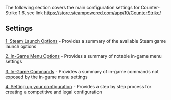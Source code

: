 The following section covers the main configuration settings for Counter-Strike 1.6, see link https://store.steampowered.com/app/10/CounterStrike/

## Settings
[1. Steam Launch Options](STEAMLAUNCH.md)
    - Provides a summary of the available Steam game launch options
    
[2. In-Game Menu Options](GAMEMENUSETTINGS.md)
    - Provides a summary of notable in-game menu settings

[3. In-Game Commands](GAMECOMMANDS.md)
    - Provides a summary of in-game commands not exposed by the in-game menu settings
    
[4. Setting up your configuration](SETUPCONFIG.md)
    - Provides a step by step process for creating a competitive and legal configuration
